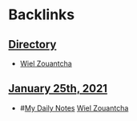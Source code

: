 
# Backlinks
## [Directory](<Directory.md>)
- [Wiel Zouantcha](<Wiel Zouantcha.md>)

## [January 25th, 2021](<January 25th, 2021.md>)
- #[My Daily Notes](<My Daily Notes.md>) [Wiel Zouantcha](<Wiel Zouantcha.md>)

